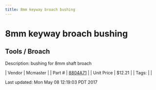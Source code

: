```yaml
---
title: 8mm keyway broach bushing
---
```


# 8mm keyway broach bushing
## Tools / Broach
Description: 	bushing for 8mm shaft broach 

| Vendor | Mcmaster | 
| Part # | [8804A71](https://www.mcmaster.com/#8804A71) | 
| Unit Price | $12.21 | 
| Tags: |  | 

Last updated: Mon May 08 12:19:03 PDT 2017